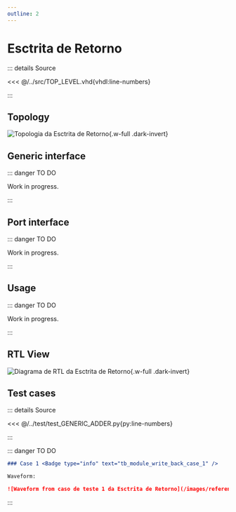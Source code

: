 ```yaml
---
outline: 2
---
```


# Esctrita de Retorno

::: details Source <a href="https://github.com/pfeinsper/24a-CTI-RISCV/blob/main/src/MODULE_WRITE_BACK.vhd" target="blank" style="float:right"><Badge type="tip" text="MODULE_WRITE_BACK.vhd &boxbox;" /></a>

<<< @/../src/TOP_LEVEL.vhd{vhdl:line-numbers}

:::

## Topology

![Topologia da Esctrita de Retorno](/images/reference/components/module_write_back.drawio.svg){.w-full .dark-invert}

## Generic interface

::: danger TO DO

Work in progress.

:::

## Port interface

::: danger TO DO

Work in progress.

:::

## Usage

::: danger TO DO

Work in progress.

:::

## RTL View

![Diagrama de RTL da Esctrita de Retorno](/images/reference/components/module_write_back_netlist.svg){.w-full .dark-invert}

## Test cases

::: details Source <a href="https://github.com/pfeinsper/24a-CTI-RISCV/blob/main/test/test_MODULE_WRITE_BACK.py" target="blank" style="float:right"><Badge type="tip" text="test_MODULE_WRITE_BACK.py &boxbox;" /></a>

<<< @/../test/test_GENERIC_ADDER.py{py:line-numbers}

:::

::: danger TO DO

```md
### Case 1 <Badge type="info" text="tb_module_write_back_case_1" />

Waveform:

![Waveform from caso de teste 1 da Esctrita de Retorno](/images/reference/components/tb_module_write_back_case_1.svg){.w-full .dark-invert}
```

:::
